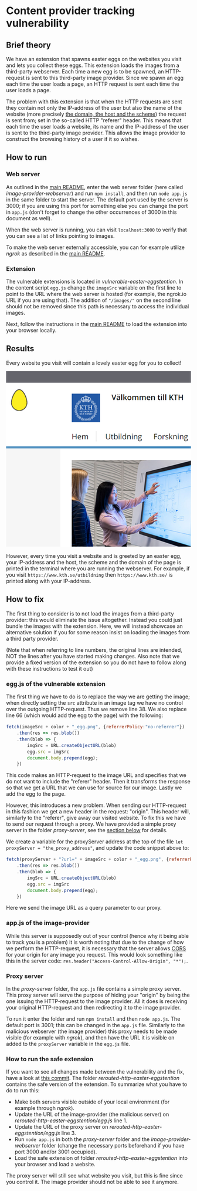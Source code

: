 # Content provider tracking vulnerability

## Brief theory
We have an extension that spawns easter eggs on the websites you visit and lets you collect these eggs. This extension loads the images from a third-party webserver. Each time a new egg is to be spawned, an HTTP-request is sent to this third-party image provider. Since we spawn an egg each time the user loads a page, an HTTP request is sent each time the user loads a page.

The problem with this extension is that when the HTTP requests are sent they contain not only the IP-address of the user but also the name of the website (more precisely [the domain, the host and the scheme](https://webmasters.stackexchange.com/questions/69477/how-to-understand-scheme-host-domainport-path-filename)) the request is sent from; set in the so-called HTTP "referer" header. This means that each time the user loads a website, its name and the IP-address of the user is sent to the third-party image provider. This allows the image provider to construct the browsing history of a user if it so wishes.

## How to run

### Web server
As outlined in the [main README](../README.md), enter the web server folder (here called 
*image-provider-webserver*) and run `npm install`, and then run `node app.js` in the same folder to start the server. The default port used by the server is 3000; if you are using this port for something else you can change the port in `app.js` (don't forget to change the other occurrences of 3000 in this document as well).

When the web server is running, you can visit `localhost:3000` to verify that you can see a list of links pointing to images.  

To make the web server externally accessible, you can for example utilize *ngrok* as described in the [main README]((https://github.com/andreaskth/securing-chrome-extensions#how-to-make-web-server-externally-accessible-with-ngrok)).

### Extension
The vulnerable extensions is located in *vulnerable-easter-eggstention*. In the content script `egg.js` change the `imageSrc` variable on the first line to point to the URL where the web server is hosted (for example, the ngrok.io URL if you are using that). The addition of `"/images/"` on the second line should not be removed since this path is necessary to access the individual images.

Next, follow the instructions in the [main README](https://github.com/andreaskth/securing-chrome-extensions#how-to-load-extensions-into-your-browser-locally) to load the extension into your browser locally. 

## Results
Every website you visit will contain a lovely easter egg for you to collect! 

![Easter egg at the KTH website](./images/egg_at_kth.png "Easter egg at the KTH website")

However, every time you visit a website and is greeted by an easter egg, your IP-address and the host, the scheme and the domain of the page is printed in the terminal where you are running the webserver. For example, if you visit `https://www.kth.se/utbildning` then `https://www.kth.se/` is printed along with your IP-address.

## How to fix
The first thing to consider is to not load the images from a third-party provider: this would eliminate the issue altogether. Instead you could just bundle the images with the extension. Here, we will instead showcase an alternative solution if you for some reason insist on loading the images from a third party provider.

(Note that when referring to line numbers, the original lines are intended, NOT the lines after you have started making changes. Also note that we provide a fixed version of the extension so you do not have to follow along with these instructions to test it out)

### egg.js of the vulnerable extension
The first thing we have to do is to replace the way we are getting the image; when directly setting the `src` attribute in an image tag we have no control over the outgoing HTTP-request. Thus we remove line 38. We also replace line 66 (which would add the egg to the page) with the following:
```javascript
fetch(imageSrc + color + "_egg.png", {referrerPolicy:"no-referrer"})
	.then(res => res.blob())
	.then(blob => {
		imgSrc = URL.createObjectURL(blob)
		egg.src = imgSrc
		document.body.prepend(egg);
	})
``` 
This code makes an HTTP-request to the image URL and specifies that we do not want to include the "referer" header. Then it transforms the response so that we get a URL that we can use for source for our image. Lastly we add the egg to the page.

However, this introduces a new problem. When sending our HTTP-request in this fashion we get a new header in the request: "origin". This header will, similarly to the "referer", give away our visited website. To fix this we have to send our request through a proxy. We have provided a simple proxy server in the folder *proxy-server*, see the [section below](#proxyServer) for details. 

We create a variable for the proxyServer address at the top of the file `let proxyServer = "the_proxy_address"`, and update the code snippet above to:
```javascript
fetch(proxyServer + "?url=" + imageSrc + color + "_egg.png", {referrerPolicy:"no-referrer"})
	.then(res => res.blob())
	.then(blob => {
		imgSrc = URL.createObjectURL(blob)
		egg.src = imgSrc
		document.body.prepend(egg);
	})
```
Here we send the image URL as a query parameter to our proxy.

### app.js of the image-provider
While this server is supposedly out of your control (hence why it being able to track you is a problem) it is worth noting that due to the change of how we perform the HTTP-request, it is necessary that the server allows [CORS](https://developer.mozilla.org/en-US/docs/Web/HTTP/CORS) for your origin for any image you request. This would look something like this in the server code: `res.header("Access-Control-Allow-Origin", "*");`.

### <a name="proxyServer">Proxy server</a>
In the *proxy-server* folder, the `app.js` file contains a simple proxy server. This proxy server will serve the purpose of hiding your "origin" by being the one issuing the HTTP-request to the image provider. All it does is receiving your original HTTP-request and then redirecting it to the image provider.

 To run it enter the folder and run `npm install` and then `node app.js`. The default port is 3001; this can be changed in the `app.js` file. Similarly to the malicious webserver (the image provider) this proxy needs to be made visible (for example with *ngrok*), and then have the URL it is visible on added to the `proxyServer` variable in the `egg.js` file.

### How to run the safe extension
If you want to see all changes made between the vulnerability and the fix, have a look at [this commit](https://github.com/andreaskth/securing-chrome-extensions/commit/89991010ae52044e0ffa748dae207573cf43afa1). The folder *rerouted-http-easter-eggstention* contains the safe version of the extension. To summarize what you have to do to run this:
* Make both servers visible outside of your local environment (for example through *ngrok*).
* Update the URL of the image-provider (the malicious server) on *rerouted-http-easter-eggstention/egg.js* line 1.
* Update the URL of the proxy server on *rerouted-http-easter-eggstention/egg.js* line 3.
* Run `node app.js` in both the *proxy-server* folder and the *image-provider-webserver* folder (change the necessary ports beforehand if you have port 3000 and/or 3001 occupied).
* Load the safe extension of folder *rerouted-http-easter-eggstention* into your browser and load a website.

The proxy server will still see what website you visit, but this is fine since you control it. The image provider should not be able to see it anymore.
